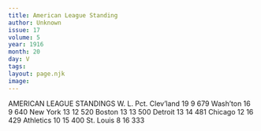 ```yaml
---
title: American League Standing
author: Unknown
issue: 17
volume: 5
year: 1916
month: 20
day: V
tags:
layout: page.njk
image:
---
```

AMERICAN LEAGUE STANDINGS			                              W. L. Pct.   Clev’land		19  9 679   Wash’ton		16  9 640   New York		13 12 520   Boston		13 13 500   Detroit		13 14 481   Chicago		12 16 429   Athletics		10 15 400   St. Louis		 8 16 333   

